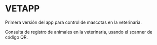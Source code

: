 # VETAPP
Primera versión del app para control de mascotas en la veterinaria.

Consulta de registro de animales en la veterinaria, usando el scanner de código QR.

